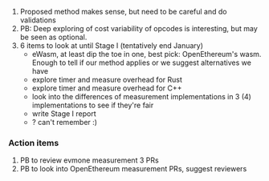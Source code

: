1. Proposed method makes sense, but need to be careful and do validations
1. PB: Deep exploring of cost variability of opcodes is interesting, but may be seen as optional.
1. 6 items to look at until Stage I (tentatively end January)
   - eWasm, at least dip the toe in one, best pick: OpenEthereum's wasm. Enough to tell if our method applies or we suggest alternatives we have
   - explore timer and measure overhead for Rust
   - explore timer and measure overhead for C++
   - look into the differences of measurement implementations in 3 (4) implementations to see if they're fair
   - write Stage I report
   - ? can't remember :)

### Action items

1. PB to review evmone measurement 3 PRs
1. PB to look into OpenEthereum measurement PRs, suggest reviewers

